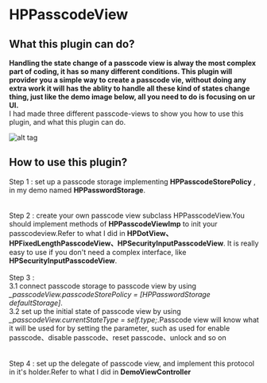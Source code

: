 # HPPasscodeView
<h2>What this plugin can do?</h2>
<b>
Handling the state change of a passcode view is alway the most complex part of coding, it has so many different conditions.
This plugin will provider you a simple way to create a passcode vie, without doing any extra work it will has the ablity to handle all these kind of states change thing, just like the demo image below, all you need to do is focusing on ur UI.
</b>
</br>
I had made three different passcode-views to show you how to use this plugin, and what this plugin can do.

![alt tag](https://github.com/shuangyu/HPPasscodeView/blob/master/HPPasscodeView/Resources/demo.gif)

<h2>How to use this plugin?</h2>

Step 1 : set up a passcode storage implementing <b>HPPasscodeStorePolicy</b> , in my demo named <b>HPPasswordStorage</b>.</br>
<br/>
<br/>
Step 2 : create your own passcode view subclass HPPasscodeView.You should implement methods of <b>HPPasscodeViewImp</b> to init your passcodeview.Refer to what I did in <b>HPDotView、HPFixedLengthPasscodeView、HPSecurityInputPasscodeView</b>. It is really easy to use if you don't need a complex interface, like <b>HPSecurityInputPasscodeView</b>.
<br/>
<br/>
Step 3 : <br/>
3.1 connect passcode storage to passcode view by using <i>_passcodeView.passcodeStorePolicy = [HPPasswordStorage defaultStorage]</i>.<br/>
3.2 set up the initial state of passcode view by using <i>_passcodeView.currentStateType = self.type;</i>.Passcode view will know what it will be used for by setting the parameter, such as used for enable passcode、disable passcode、reset passcode、unlock and so on<br/>
</br>
</br>
Step 4 : set up the delegate of passcode view, and implement this protocol in it's holder.Refer to what I did in <b>DemoViewController</b> 
</br>
</br>